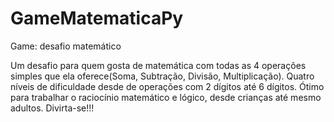 # GameMatematicaPy
Game: desafio matemático 

Um desafio para quem gosta de matemática com todas as 4 operações simples que ela oferece(Soma, Subtração, Divisão, Multiplicação).
Quatro níveis de dificuldade desde de operações com 2 dígitos até 6 dígitos.
Ótimo para trabalhar o raciocínio matemático e lógico, desde crianças até mesmo adultos.
Divirta-se!!!

